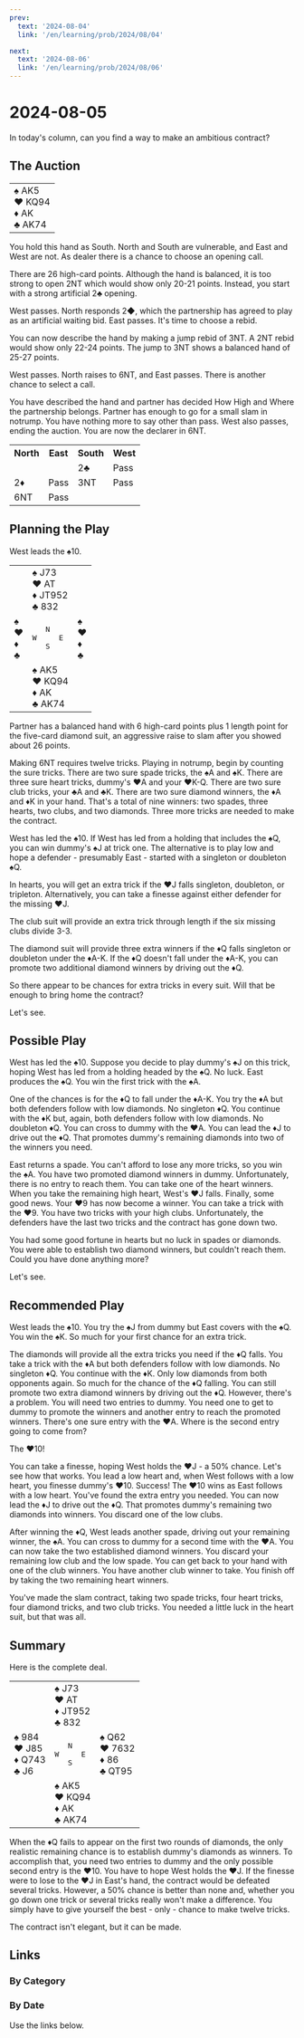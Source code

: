 ```yaml
---
prev:
  text: '2024-08-04'
  link: '/en/learning/prob/2024/08/04'

next: 
  text: '2024-08-06'
  link: '/en/learning/prob/2024/08/06'
---
```


# 2024-08-05

In today's column, can you find a way to make an ambitious contract?

<Badge type="warning" text="Play"/>

## The Auction

<table class="hand">
	<tr>
		<td>♠ AK5<br>♥ KQ94<br>♦ AK<br>♣ AK74</td>
	</tr>
</table>

You hold this hand as South. North and South are vulnerable, and East and West are not. As dealer there is a chance to choose an opening call.

There are 26 high-card points. Although the hand is balanced, it is too strong to open 2NT which would show only 20-21 points. Instead, you start with a strong artificial 2♣ opening.

West passes. North responds 2◆, which the partnership has agreed to play as an artificial waiting bid. East passes. It's time to choose a rebid.

You can now describe the hand by making a jump rebid of 3NT. A 2NT rebid would show only 22-24 points. The jump to 3NT shows a balanced hand of 25-27 points.

West passes. North raises to 6NT, and East passes. There is another chance to select a call.

You have described the hand and partner has decided How High and Where the partnership belongs. Partner has enough to go for a small slam in notrump. You have nothing more to say other than pass. West also passes, ending the auction. You are now the declarer in 6NT.

<table class="auction">
	<tr>
		<th>North</th>
		<th>East</th>
		<th>South</th>
		<th>West</th>
	</tr>
	<tr>
		<td></td>
		<td></td>
		<td>2♣</td>
		<td>Pass</td>
	</tr>
	<tr>
		<td>2♦</td>
		<td>Pass</td>
		<td>3NT</td>
		<td>Pass</td>
	</tr>
	<tr>
		<td>6NT</td>
		<td>Pass</td>
		<td></td>
		<td></td>
	</tr>
</table>

## Planning the Play

West leads the ♠10.

<table class="deal">
	<tr>
		<td></td>
		<td>♠ J73<br>♥ AT<br>♦ JT952<br>♣ 832</td>
		<td></td>
	</tr>
	<tr>
		<td>♠ <br>♥ <br>♦ <br>♣ </td>
		<td><pre>   N<br>W     E<br>   S</pre></td>
		<td>♠ <br>♥ <br>♦ <br>♣ </td>
	</tr>
	<tr>
		<td></td>
		<td>♠ AK5<br>♥ KQ94<br>♦ AK<br>♣ AK74</td>
		<td></td>
	</tr>
</table>

Partner has a balanced hand with 6 high-card points plus 1 length point for the five-card diamond suit, an aggressive raise to slam after you showed about 26 points.

Making 6NT requires twelve tricks. Playing in notrump, begin by counting the sure tricks. There are two sure spade tricks, the ♠A and ♠K. There are three sure heart tricks, dummy's ♥A and your ♥K-Q. There are two sure club tricks, your ♣A and ♣K. There are two sure diamond winners, the ♦A and ♦K in your hand. That's a total of nine winners: two spades, three hearts, two clubs, and two diamonds. Three more tricks are needed to make the contract.

West has led the ♠10. If West has led from a holding that includes the ♠Q, you can win dummy's ♠J at trick one. The alternative is to play low and hope a defender - presumably East - started with a singleton or doubleton ♠Q.

In hearts, you will get an extra trick if the ♥J falls singleton, doubleton, or tripleton. Alternatively, you can take a finesse against either defender for the missing ♥J.

The club suit will provide an extra trick through length if the six missing clubs divide 3-3.

The diamond suit will provide three extra winners if the ♦Q falls singleton or doubleton under the ♦A-K. If the ♦Q doesn't fall under the ♦A-K, you can promote two additional diamond winners by driving out the ♦Q.

So there appear to be chances for extra tricks in every suit. Will that be enough to bring home the contract?

Let's see.

## Possible Play

West has led the ♠10. Suppose you decide to play dummy's ♠J on this trick, hoping West has led from a holding headed by the ♠Q. No luck. East produces the ♠Q. You win the first trick with the ♠A.

One of the chances is for the ♦Q to fall under the ♦A-K. You try the ♦A but both defenders follow with low diamonds. No singleton ♦Q. You continue with the ♦K but, again, both defenders follow with low diamonds. No doubleton ♦Q. You can cross to dummy with the ♥A. You can lead the ♦J to drive out the ♦Q. That promotes dummy's remaining diamonds into two of the winners you need.

East returns a spade. You can't afford to lose any more tricks, so you win the ♠A. You have two promoted diamond winners in dummy. Unfortunately, there is no entry to reach them. You can take one of the heart winners. When you take the remaining high heart, West's ♥J falls. Finally, some good news. Your ♥9 has now become a winner. You can take a trick with the ♥9. You have two tricks with your high clubs. Unfortunately, the defenders have the last two tricks and the contract has gone down two.

You had some good fortune in hearts but no luck in spades or diamonds. You were able to establish two diamond winners, but couldn't reach them. Could you have done anything more?

Let's see.

## Recommended Play

West leads the ♠10. You try the ♠J from dummy but East covers with the ♠Q. You win the ♠K. So much for your first chance for an extra trick.

The diamonds will provide all the extra tricks you need if the ♦Q falls. You take a trick with the ♦A but both defenders follow with low diamonds. No singleton ♦Q. You continue with the ♦K. Only low diamonds from both opponents again. So much for the chance of the ♦Q falling. You can still promote two extra diamond winners by driving out the ♦Q. However, there's a problem. You will need two entries to dummy. You need one to get to dummy to promote the winners and another entry to reach the promoted winners. There's one sure entry with the ♥A. Where is the second entry going to come from?

The ♥10!

You can take a finesse, hoping West holds the ♥J - a 50% chance. Let's see how that works. You lead a low heart and, when West follows with a low heart, you finesse dummy's ♥10. Success! The ♥10 wins as East follows with a low heart. You've found the extra entry you needed. You can now lead the ♦J to drive out the ♦Q. That promotes dummy's remaining two diamonds into winners. You discard one of the low clubs.

After winning the ♦Q, West leads another spade, driving out your remaining winner, the ♠A. You can cross to dummy for a second time with the ♥A. You can now take the two established diamond winners. You discard your remaining low club and the low spade. You can get back to your hand with one of the club winners. You have another club winner to take. You finish off by taking the two remaining heart winners.

You've made the slam contract, taking two spade tricks, four heart tricks, four diamond tricks, and two club tricks. You needed a little luck in the heart suit, but that was all.

## Summary

Here is the complete deal.

<table class="deal">
	<tr>
		<td></td>
		<td>♠ J73<br>♥ AT<br>♦ JT952<br>♣ 832</td>
		<td></td>
	</tr>
	<tr>
		<td>♠ 984<br>♥ J85<br>♦ Q743<br>♣ J6</td>
		<td><pre>   N<br>W     E<br>   S</pre></td>
		<td>♠ Q62<br>♥ 7632<br>♦ 86<br>♣ QT95</td>
	</tr>
	<tr>
		<td></td>
		<td>♠ AK5<br>♥ KQ94<br>♦ AK<br>♣ AK74</td>
		<td></td>
	</tr>
</table>

When the ♦Q fails to appear on the first two rounds of diamonds, the only realistic remaining chance is to establish dummy's diamonds as winners. To accomplish that, you need two entries to dummy and the only possible second entry is the ♥10. You have to hope West holds the ♥J. If the finesse were to lose to the ♥J in East's hand, the contract would be defeated several tricks. However, a 50% chance is better than none and, whether you go down one trick or several tricks really won't make a difference. You simply have to give yourself the best - only - chance to make twelve tricks.

The contract isn't elegant, but it can be made.

## Links

[<Badge type="tip" text="Go to Practice"/>](/en/practice/prob/2024/08/05)

### By Category

[<Badge type="tip" text="<--"/>](/en/learning/prob/2024/08/03)
[<Badge type="tip" text="Calendar"/>](/en/learning/calendar/2024/08)
[<Badge type="tip" text="-->"/>](/en/learning/prob/2024/08/08)

### By Date

Use the links below.
